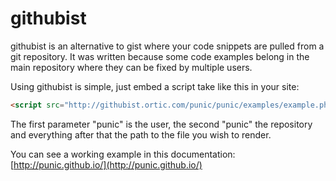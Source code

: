 githubist
=========

githubist is an alternative to gist where your code snippets are pulled from a git repository. It was written because some code examples belong in the main repository where they can be fixed by multiple users.

Using githubist is simple, just embed a script take like this in your site:

```html
<script src="http://githubist.ortic.com/punic/punic/examples/example.php"></script>
```

The first parameter "punic" is the user, the second "punic" the repository and everything after that the path to the file you wish to render.

You can see a working example in this documentation: [http://punic.github.io/](http://punic.github.io/)
